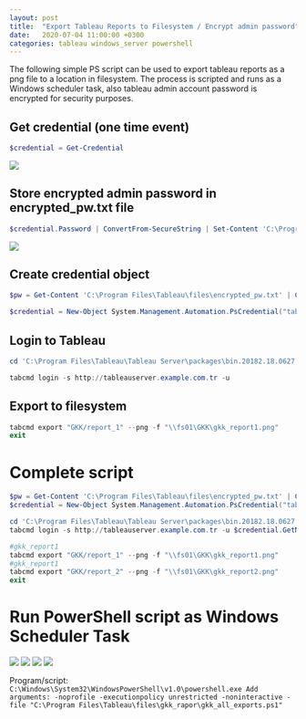 ```yaml
---
layout: post
title:  "Export Tableau Reports to Filesystem / Encrypt admin password"
date:   2020-07-04 11:00:00 +0300
categories: tableau windows_server powershell
---
```

The following simple PS script can be used to export tableau reports as a png file to a location in filesystem. The process is scripted and runs as a Windows scheduler task, also tableau admin account password is encrypted for security purposes.

## **Get credential (one time event)**

```powershell
$credential = Get-Credential 
```

<img src="{{site.baseurl}}/assets/img/tableau/get-cred.png">

## **Store encrypted admin password in encrypted_pw.txt file**

```powershell
$credential.Password | ConvertFrom-SecureString | Set-Content 'C:\Program Files\Tableau\files\encrypted_pw.txt' 
```

<img src="{{site.baseurl}}/assets/img/tableau/encr-passwd.png">

## **Create credential object**

```powershell
$pw = Get-Content 'C:\Program Files\Tableau\files\encrypted_pw.txt' | ConvertTo-SecureString

$credential = New-Object System.Management.Automation.PsCredential("tableau.sa",$pw) 
```

## **Login to Tableau**

```powershell
cd 'C:\Program Files\Tableau\Tableau Server\packages\bin.20182.18.0627.2230'

tabcmd login -s http://tableauserver.example.com.tr -u 

```

## **Export to filesystem**

```powershell
tabcmd export "GKK/report_1" --png -f "\\fs01\GKK\gkk_report1.png"
exit 
```

# **Complete script**

```powershell
$pw = Get-Content 'C:\Program Files\Tableau\files\encrypted_pw.txt' | ConvertTo-SecureString
$credential = New-Object System.Management.Automation.PsCredential("tableau.sa",$pw)

cd 'C:\Program Files\Tableau\Tableau Server\packages\bin.20182.18.0627.2230'
tabcmd login -s http://tableauserver.example.com.tr -u $credential.GetNetworkCredential().Username -p $credential.GetNetworkCredential().Password

#gkk_report1
tabcmd export "GKK/report_1" --png -f "\\fs01\GKK\gkk_report1.png"
#gkk_report1
tabcmd export "GKK/report_2" --png -f "\\fs01\GKK\gkk_report2.png"
exit 
```

# **Run PowerShell script as Windows Scheduler Task**

<img src="{{site.baseurl}}/assets/img/tableau/sch-task1.png">

<img src="{{site.baseurl}}/assets/img/tableau/sch-task2.png">

<img src="{{site.baseurl}}/assets/img/tableau/sch-task3.png">

<img src="{{site.baseurl}}/assets/img/tableau/sch-task4.png">

Program/script: 
`
C:\Windows\System32\WindowsPowerShell\v1.0\powershell.exe
Add arguments: -noprofile -executionpolicy unrestricted -noninteractive -file "C:\Program Files\Tableau\files\gkk_rapor\gkk_all_exports.ps1"
`
